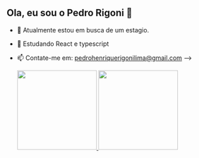 ## Ola, eu sou o Pedro Rigoni 👋



- 🔭 Atualmente estou em busca de um estagio.
- 🌱 Estudando React e typescript
- 📫 Contate-me em: pedrohenriquerigonilima@gmail.com
-->

  <div>
  <a href="https://github.com/PedroRigoni">
    <img height="180em" src="https://github-readme-stats.vercel.app/api?username=PedroRigoni&show_icons=true&theme=dark&include_all_commits=true&count_private=true"/>
    <img height="180em" src="https://github-readme-stats.vercel.app/api/top-langs/?username=PedroRigoni&layout=compact&langs_count=16&theme=dark"/>
  </a>
</div>






